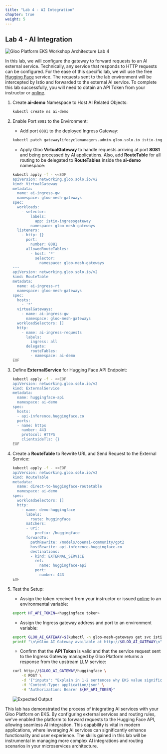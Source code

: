 ```yaml
---
title: "Lab 4 - AI Integration"
chapter: true
weight: 5
---
```


## Lab 4 - AI Integration

![Gloo Platform EKS Workshop Architecture Lab 4](/images/gloo-platform-eks-workshop-lab4.png)

In this lab, we will configure the gateway to forward requests to an AI external service. Technically, any service that responds to HTTP requests can be configured. For the ease of this specific lab, we will use the free [Hugging Face](https://huggingface.co/welcome) service. The requests sent to the lab environment will be intercepted by Istio and forwarded to the external AI service. To complete this lab successfully, you will need to obtain an API Token from your instructor or [online](https://huggingface.co/settings/tokens).

1. Create **ai-demo** Namespace to Host AI Related Objects:

    ```bash
    kubectl create ns ai-demo
    ```

2. Enable Port `8081` to the Environment:

   - Add port `8081` to the deployed Ingress Gateway:

    ```bash
    kubectl patch gatewaylifecyclemanagers.admin.gloo.solo.io istio-ingressgateway -n gloo-mesh --type='json' -p='[{"op": "add", "path": "/spec/installations/0/gatewayRevision", "value": "auto"},{"op": "add", "path": "/spec/installations/0/istioOperatorSpec/components/ingressGateways/0/k8s/service/ports/-", "value": {"name": "http2-8081", "port": 8081, "targetPort": 8081}}]'
    ```

   - Apply Gloo **VirtualGateway** to handle requests arriving at port **8081** and being processed by AI applications. Also, add **RouteTable** for all routing to be delegated to **RouteTables** inside the **ai-demo** namespace:

    ```bash
    kubectl apply -f - <<EOF
    apiVersion: networking.gloo.solo.io/v2
    kind: VirtualGateway
    metadata:
      name: ai-ingress-gw
      namespace: gloo-mesh-gateways
    spec:
      workloads:
        - selector:
            labels:
              app: istio-ingressgateway
            namespace: gloo-mesh-gateways
      listeners: 
        - http: {}
          port:
            number: 8081
          allowedRouteTables:
            - host: '*'
              selector:
                namespace: gloo-mesh-gateways
    ---
    apiVersion: networking.gloo.solo.io/v2
    kind: RouteTable
    metadata:
      name: ai-ingress-rt
      namespace: gloo-mesh-gateways
    spec:
      hosts:
        - '*'
      virtualGateways:
        - name: ai-ingress-gw
          namespace: gloo-mesh-gateways
      workloadSelectors: []
      http:
        - name: ai-ingress-requests
          labels:
            ingress: all
          delegate:
            routeTables:
            - namespace: ai-demo
    EOF
    ```

3. Define **ExternalService** for Hugging Face API Endpoint:

    ```bash
    kubectl apply -f - <<EOF
    apiVersion: networking.gloo.solo.io/v2
    kind: ExternalService
    metadata:
      name: huggingface-api
      namespace: ai-demo
    spec:
      hosts:
      - api-inference.huggingface.co
      ports:
      - name: https
        number: 443
        protocol: HTTPS
        clientsideTls: {}
    EOF
    ```

4. Create a **RouteTable** to Rewrite URL and Send Request to the External Service:

    ```bash
    kubectl apply -f - <<EOF
    apiVersion: networking.gloo.solo.io/v2
    kind: RouteTable
    metadata:
      name: direct-to-huggingface-routetable
      namespace: ai-demo
    spec:
      workloadSelectors: []
      http:
        - name: demo-huggingface
          labels:
            route: huggingface
          matchers:
          - uri:
              prefix: /huggingface
          forwardTo:
            pathRewrite: /models/openai-community/gpt2
            hostRewrite: api-inference.huggingface.co
            destinations:
            - kind: EXTERNAL_SERVICE
              ref:
                name: huggingface-api
              port:
                number: 443
    EOF
    ```

5. Test the Setup:

   - Assign the token received from your instructor or issued [online](https://huggingface.co/settings/tokens) to an environmental variable:

    ```bash
    export HF_API_TOKEN=<huggingface token>
    ```

   - Assign the Ingress gateway address and port to an environment variable:

    ```bash
    export GLOO_AI_GATEWAY=$(kubectl -n gloo-mesh-gateways get svc istio-ingressgateway -o jsonpath='{.status.loadBalancer.ingress[0].*}'):8081
    printf "\n\nGloo AI Gateway available at http://$GLOO_AI_GATEWAY\n"
    ```

   - Confirm that the **API Token** is valid and that the service request sent to the Ingress Gateway managed by Gloo Platform returns a response from the upstream LLM service:

    ```bash
    curl http://$GLOO_AI_GATEWAY/huggingface \
        -X POST \
        -d '{"inputs": "Explain in 1-2 sentences why EKS value significantly increases when Gloo Mesh is added"}' \
        -H 'Content-Type: application/json' \
        -H "Authorization: Bearer ${HF_API_TOKEN}"
    ```

    ![Expected Output](/images/hugging_face_output.png)

This lab has demonstrated the process of integrating AI services with your Gloo Platform on EKS. By configuring external services and routing rules, we've enabled the platform to forward requests to the Hugging Face API, allowing seamless AI integration. This capability is vital in modern applications, where leveraging AI services can significantly enhance functionality and user experience. The skills gained in this lab will be instrumental in managing more complex AI integrations and routing scenarios in your microservices architecture.
